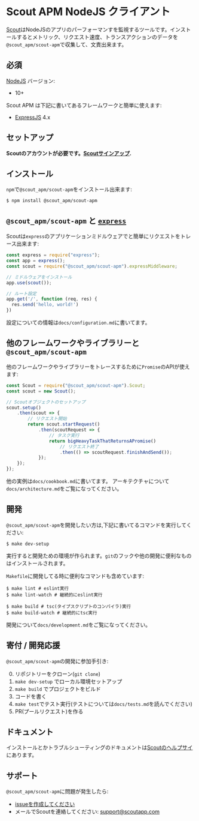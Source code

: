 # Scout APM NodeJS クライアント #

[Scout](https://www.scoutapp.com)はNodeJSのアプリのパーフォーマンすを監視するツールです。インストールするとメトリック、リクエスト速度、トランスアクションのデータを`@scout_apm/scout-apm`で収集して、文責出来ます。

## 必須

[NodeJS](https://nodejs.org) バージョン:
- 10+

Scout APM は下記に書いてあるフレームワークと簡単に使えます:
- [ExpressJS](https://expressjs.com) 4.x

## セットアップ

__Scoutのアカウントが必要です。[Scoutサインアップ](https://apm.scoutapp.com/users/sign_up).__

## インストール

`npm`で`@scout_apm/scout-apm`をインストール出来ます:

```shell
$ npm install @scout_apm/scout-apm
```

## `@scout_apm/scout-apm` と [`express`](https://expressjs.com/)

Scoutは`express`のアプリケーションミドルウェアでと簡単にリクエストをトレース出来ます:

```javascript
const express = require("express");
const app = express();
const scout = require("@scout_apm/scout-apm").expressMiddleware;

// ミドルウェアをインストール
app.use(scout());

// ルート設定
app.get('/', function (req, res) {
  res.send('hello, world!')
})
```

設定についての情報は`docs/configuration.md`に書いてます。

## 他のフレームワークやライブラリーと`@scout_apm/scout-apm` ##

他のフレームワークやライブラリーをトレースするために`Promise`のAPIが使えます:

```javascript
const Scout = require("@scout_apm/scout-apm").Scout;
const scout = new Scout();

// Scoutオブジェクトのセットアップ
scout.setup()
    .then(scout => {
        // リクエスト開始
        return scout.startRequest()
            .then(scoutRequest => {
                // タスク実行
                return bigHeavyTaskThatReturnsAPromise()
                    // リクエスト終了
                    .then(() => scoutRequest.finishAndSend());
            });
    });
});
```

他の実例は`docs/cookbook.md`に書いてます。
アーキテクチャについて `docs/architecture.md`をご覧になってください。

## 開発

`@scout_apm/scout-apm`を開発したい方は,下記に書いてるコマンドを実行してください:

```shell
$ make dev-setup
```

実行すると開発ための環境が作られます。`git`のフックや他の開発に便利なものはインストールされます。

`Makefile`に開発してる時に便利なコマンドも含めています:

```
$ make lint # eslint実行
$ make lint-watch # 継続的にeslint実行

$ make build # tsc(タイプスクリプトのコンパイラ)実行
$ make build-watch # 継続的にtsc実行
```

開発について`docs/development.md`をご覧になってください。

## 寄付 / 開発応援

`@scout_apm/scout-apm`の開発に参加手引き:

0. リポジトリーをクローン(`git clone`)
1. `make dev-setup` でローカル環境セットアップ
2. `make build` でプロジェクトをビルド
3. コードを書く
4. `make test`でテスト実行(テストについては`docs/tests.md`を読んでください)
5. PR(プールリクエスト)を作る

## ドキュメント

インストールとかトラブルシューティングのドキュメントは[Scoutのヘルプサイ](http://help.apm.scoutapp.com/#nodejs-client)にあります。

## サポート

`@scout_apm/scout-apm`に問題が発生したら:

- [issueを作成してください](https://github.com/scoutapp/scout_apm_node/issues/new)
- メールでScoutを連絡してください: [support@scoutapp.com](mailto://support@scoutapp.com)
